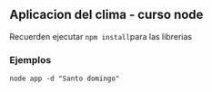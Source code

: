## Aplicacion del clima - curso node

Recuerden ejecutar ```npm install```para las librerias

### Ejemplos
```node
node app -d "Santo domingo"
```